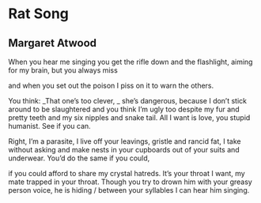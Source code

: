 # Rat Song
## Margaret Atwood
When you hear me singing
you get the rifle down
and the flashlight, aiming for my brain,
but you always miss

and when you set out the poison
I piss on it
to warn the others.

You think: _That one’s too clever,
_
she’s dangerous, because
I don’t stick around to be slaughtered
and you think I’m ugly too
despite my fur and pretty teeth
and my six nipples and snake tail.
All I want is love, you stupid
humanist. See if you can.

Right, I’m a parasite, I live off your
leavings, gristle and rancid fat,
I take without asking
and make nests in your cupboards
out of your suits and underwear.
You’d do the same if you could,

if you could afford to share
my crystal hatreds.
It’s your throat I want, my mate
trapped in your throat.
Though you try to drown him
with your greasy person voice,
he is hiding / between your syllables
I can hear him singing.